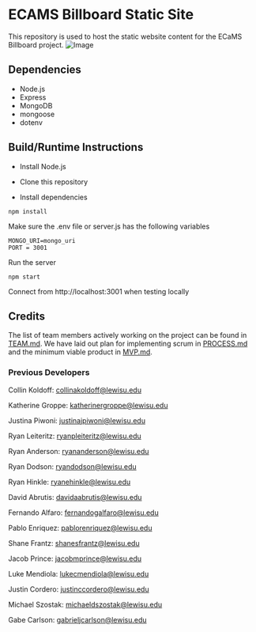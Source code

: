 # ECAMS Billboard Static Site
This repository is used to host the static website content for the ECaMS Billboard project.
![Image](https://github.com/user-attachments/assets/94362520-fdd1-411b-a8e2-026250eafbd2)

## Dependencies
- Node.js
- Express
- MongoDB
- mongoose
- dotenv


## Build/Runtime Instructions
- Install Node.js

- Clone this repository

- Install dependencies

```
npm install
```
Make sure the .env file or server.js has the following variables
```
MONGO_URI=mongo_uri
PORT = 3001
```
Run the server
```
npm start
```
Connect from http://localhost:3001 when testing locally



## Credits
The list of team members actively working on the project can be found in [TEAM.md](TEAM.md). We have laid out plan for implementing scrum in [PROCESS.md](PROCESS.md) and the minimum viable product in [MVP.md](MVP.md).


### Previous Developers
Collin Koldoff: collinakoldoff@lewisu.edu

Katherine Groppe: katherinergroppe@lewisu.edu

Justina Piwoni: justinajpiwoni@lewisu.edu

Ryan Leiteritz: ryanpleiteritz@lewisu.edu

Ryan Anderson: ryananderson@lewisu.edu

Ryan Dodson: ryandodson@lewisu.edu

Ryan Hinkle: ryanehinkle@lewisu.edu

David Abrutis: davidaabrutis@lewisu.edu

Fernando Alfaro: fernandogalfaro@lewisu.edu

Pablo Enriquez: pablorenriquez@lewisu.edu

Shane Frantz: shanesfrantz@lewisu.edu

Jacob Prince: jacobmprince@lewisu.edu

Luke Mendiola: lukecmendiola@lewisu.edu

Justin Cordero: justinccordero@lewisu.edu

Michael Szostak: michaeldszostak@lewisu.edu

Gabe Carlson: gabrieljcarlson@lewisu.edu
